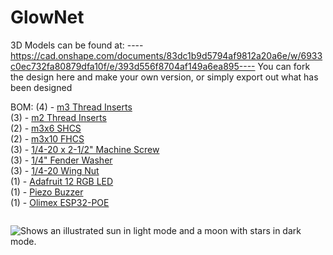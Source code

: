 # GlowNet
3D Models can be found at:
----https://cad.onshape.com/documents/83dc1b9d5794af9812a20a6e/w/6933c0ec732fa80879dfa10f/e/393d556f8704af149a6ea895----
You can fork the design here and make your own version, or simply export out what has been designed

BOM:
(4) - [m3 Thread Inserts](https://a.co/d/j4Eid2X)<br>
(3) - [m2 Thread Inserts](https://a.co/d/)<br>
(2) - [m3x6 SHCS](https://a.co/d/eeJVUk0)<br>
(2) - [m3x10 FHCS](https://a.co/d/9gWt7kn)<br>
(3) - [1/4-20 x 2-1/2" Machine Screw](https://a.co/d/iGymJyz)<br>
(3) - [1/4" Fender Washer](https://a.co/d/4D97qNB)<br>
(3) - [1/4-20 Wing Nut](https://a.co/d/4D97qNB)<br>
(1) - [Adafruit 12 RGB LED](https://a.co/d/511ZWrK)<br>
(1) - [Piezo Buzzer](https://a.co/d/37FOyo1)<br>
(1) - [Olimex ESP32-POE](https://www.digikey.com/en/products/detail/olimex-ltd/ESP32-POE/10258717)<br>

 ![]()

<picture>
  <source media="(prefers-color-scheme: dark)" srcset="https://user-images.githubusercontent.com/25423296/163456776-7f95b81a-f1ed-45f7-b7ab-8fa810d529fa.png">
  <source media="(prefers-color-scheme: light)" srcset="https://user-images.githubusercontent.com/25423296/163456779-a8556205-d0a5-45e2-ac17-42d089e3c3f8.png">
  <img alt="Shows an illustrated sun in light mode and a moon with stars in dark mode." src="https://user-images.githubusercontent.com/25423296/163456779-a8556205-d0a5-45e2-ac17-42d089e3c3f8.png">
</picture>
